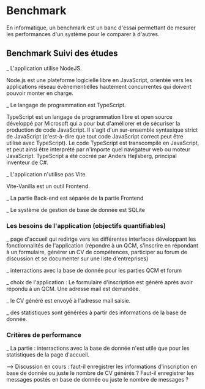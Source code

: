 # Benchmark
En informatique, un benchmark est un banc d'essai permettant de mesurer les performances d'un système pour le comparer à d'autres.
## Benchmark Suivi des études
_ L'application utilise NodeJS.

Node.js est une plateforme logicielle libre en JavaScript, orientée vers les applications réseau évènementielles hautement concurrentes qui doivent pouvoir monter en charge.

_ Le langage de programmation est TypeScript.

TypeScript est un langage de programmation libre et open source développé par Microsoft qui a pour but d'améliorer et de sécuriser la production de code JavaScript. Il s'agit d'un sur-ensemble syntaxique strict de JavaScript (c'est-à-dire que tout code JavaScript correct peut être utilisé avec TypeScript). Le code TypeScript est transcompilé en JavaScript, et peut ainsi être interprété par n'importe quel navigateur web ou moteur JavaScript. TypeScript a été cocréé par Anders Hejlsberg, principal inventeur de C#.

_ L'application n'utilise pas Vite.

Vite-Vanilla est un outil Frontend.

_ La partie Back-end est séparée de la partie Frontend

_ Le système de gestion de base de donnée est SQLite

### Les besoins de l'application (objectifs quantifiables)

_ page d'accueil qui redirige vers les différentes interfaces développant les fonctionnalités de l'application (répondre à un QCM, s'inscrire en répondant à un formulaire, générer un CV de compétences, participer au forum de discussion et se documenter sur une liste d'entreprises)

_ interractions avec la base de donnée pour les parties QCM et forum

_ choix de l'application :
Le formulaire d'inscription est généré après avoir répondu à un QCM. Une adresse mail est demandée.

_ le CV généré est envoyé à l'adresse mail saisie.

_ des statistiques sont générées à partir des informations de la base de donnée.

### Critères de performance

_ La partie : interractions avec la base de donnée n'est utile que pour les statistiques de la page d'accueil.

--> Discussion en cours : faut-il enregistrer les informations d'inscription en base de donnée ou juste le nombre de CV générés ?
Faut-il enregistrer les messages postés en base de donnée ou juste le nombre de messages ?


